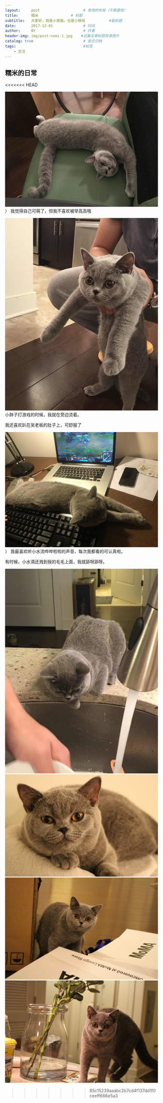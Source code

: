 ```yaml
---
layout:     post                    # 使用的布局（不需要改）
title:      糯米               # 标题 
subtitle:   大家好，我是小臭猫，也是小胖纸           #副标题
date:       2017-12-01              # 时间
author:     BY                      # 作者
header-img: img/post-nomi-1.jpg    #这篇文章标题背景图片
catalog: true                       # 是否归档
tags:                               #标签
    - 生活
---
```


## 糯米的日常
>

<<<<<<< HEAD

![](/img/post-nomi-4.jpg)）
我觉得自己可萌了，但我不喜欢被举高高哦

![](/img/post-nomi-5.jpg)
小胖子打游戏的时候，我就在旁边烫着。

我还喜欢趴在吴老板的肚子上，可舒服了

![](/img/post-nomi-6.jpg)）
我最喜欢听小水流哗哗啦啦的声音，每次我都看的可认真啦。

有时候，小水滴还溅到我的毛毛上面，我就舔呀舔呀。

![](/img/post-nomi-7.jpg)
![](/img/post-nomi-1.jpg)
![](/img/post-nomi-2.jpg)
![](/img/post-nomi-3.jpg)
>>>>>>> 85c15239aaabc2b7cd4f137dd1f0ceeff666e5a3
